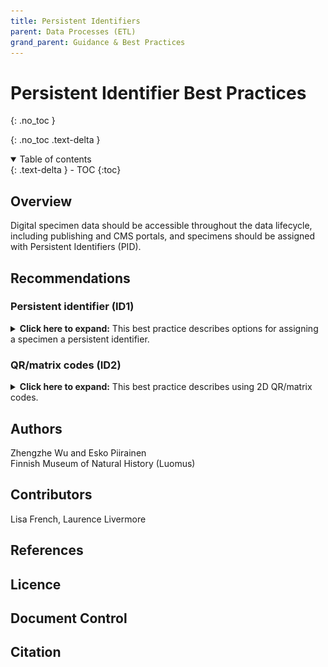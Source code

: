 ```yaml
---
title: Persistent Identifiers
parent: Data Processes (ETL)
grand_parent: Guidance & Best Practices
---
```


# Persistent Identifier Best Practices
{: .no_toc }

  {: .no_toc .text-delta }
<details open markdown="block">
  <summary>
    Table of contents
  </summary>
  {: .text-delta }
- TOC
{:toc}
</details>

## Overview

Digital specimen data should be accessible throughout the data lifecycle, including publishing and CMS portals, and specimens should be assigned with Persistent Identifiers (PID).

## Recommendations

### Persistent identifier (ID1) ###
<details>
	<summary> <strong>Click here to expand:</strong> This best practice describes options for assigning a specimen a persistent identifier.</summary>
	<p><strong>Level:</strong> Basic </p>
	<p><strong>Use Case:</strong> As a digitisation manager I want to have the specimens with persistent identifiers so
	that I can make the digitised specimens retrievable through the whole data lifecycle. </p>
	<p><strong>Recommendation:</strong></p>
	<p>CETAF Stable Identifiers and OpenDS identifier minting</p>
	<p><strong>Discussion</strong></p>
	<p>The digitised specimen data has to be accessible through the whole data lifecycle,
	not only in the ETL processes in the digitisation but also in the publishing and CMS
	portals. All specimens have to be assigned with Persistent Identifiers (PID). Different
	technologies are available for PID, such as LSIDs, DOIs, GBIF ‘Triple IDs’ and HTTP
	URIs. The CETAF identifier system is based on HTTP-URIs and Linked Data principles.
	The system has been successfully implemented in 14 member institutions, which are
	listed in the following implementation examples.</p>

	<p>When using the CETAF identifier system, the institution can use their domain name in
	the identifiers, such as <a href="http://id.luomus.fi/C.460096">this</a> from Luomus. In such cases, the
	domain names are critical and have to be maintained for long-term by the
	institution. There is the possibility to use centralised systems such as the services of
	PURL.org or DOI.org to avoid domain name changes in the URIs.</p>

	<p><strong>Implementation Example:</strong></p>
	<p><strong>Botanischer Garten und Botanisches Museum Berlin</strong><br>
	Example: <a href="https://herbarium.bgbm.org/object/B100277113">https://herbarium.bgbm.org/object/B100277113</a> <br>
	Catalogue: <a href="https://ww2.bgbm.org/Herbarium/">https://ww2.bgbm.org/Herbarium/</a><br>
	Redirect to machine-readable representation: yes</p>
	<p><strong>Finnish Museum of Natural History, Helsinki</strong><br>
	Example: <a href="https://id.luomus.fi/GL.749">https://id.luomus.fi/GL.749</a><br>
	Catalogue: no<br>
	Redirect to machine-readable representation: no</p>
	<p><strong>Institute of Botany, Slovak Academy of Sciences, Bratislava</strong><br>
	Example: <a href="https://ibot.sav.sk/herbarium/object/SAV0001234">https://ibot.sav.sk/herbarium/object/SAV0001234</a><br>
	Catalogue: <a href="https://ibot.sav.sk/herbarium">https://ibot.sav.sk/herbarium</a><br>
	Redirect to machine-readable representation: no (no redirection by passing rdf
	header, but rdf is accessible <a href="https://ibot.sav.sk/herbarium/data/SAV0001234.rdf">here</a>)</p>
	<p><strong>Museum für Naturkunde, Berlin</strong><br>
	Example: <a href="https://coll.mfn-berlin.de/u/ZMB_Orth_BA000061S01">https://coll.mfn-berlin.de/u/ZMB_Orth_BA000061S01</a><br>
	Catalogue: no<br>
	Redirect to machine-readable representation: yes</p>
	<p><strong>Muséum national d'histoire naturelle, Paris</strong><br>
	Example: <a href="https://coldb.mnhn.fr/catalognumber/mnhn/ec/ec32">https://coldb.mnhn.fr/catalognumber/mnhn/ec/ec32</a><br>
	Catalogue: <a href="https://science.mnhn.fr/all/search">https://science.mnhn.fr/all/search</a><br>
	Redirect to machine-readable representation: yes</p>
	<p><strong>Naturalis Biodiversity Center, Leiden</strong><br>
	Example: <a href="https://data.biodiversitydata.nl/naturalis/specimen/RMNH.AVES.110103">https://data.biodiversitydata.nl/naturalis/specimen/RMNH.AVES.110103</a><br>
	Catalogue: <a href="https://bioportal.naturalis.nl/">https://bioportal.naturalis.nl/</a><br>
	Redirect to machine-readable representation: yes</p>
	<p><strong>Natural History Museum, London</strong><br>
	Example: <a href="https://data.nhm.ac.uk/object/a9bdc16d-c9ba-4e32-9311-d5250af2b5ac">https://data.nhm.ac.uk/object/a9bdc16d-c9ba-4e32-9311-d5250af2b5ac</a><br>
	Catalogue: <a href="https://data.nhm.ac.uk/">https://data.nhm.ac.uk/</a><br>
	Redirect to machine-readable representation: yes</p>
	<p><strong>Natural History Museum - University of Oslo</strong><br>
	Example: <a href="https://purl.org/nhmuio/id/41d9cbb4-4590-4265-8079-ca44d46d27c3">https://purl.org/nhmuio/id/41d9cbb4-4590-4265-8079-ca44d46d27c3</a><br>
	Catalogue: <a href="https://nhmo-birds.collectionexplorer.org/">https://nhmo-birds.collectionexplorer.org/</a><br>
	Redirect to machine-readable representation: yes</p>
	<p><strong>Royal Botanic Garden Edinburgh</strong><br>
	Example: <a href="data.rbge.org.uk/herb/E00421509">data.rbge.org.uk/herb/E00421509</a><br>
	Catalogue: <a href="https://elmer.rbge.org.uk/bgbase/vherb/bgbasevherb.php">https://elmer.rbge.org.uk/bgbase/vherb/bgbasevherb.php</a><br>
	Redirect to machine-readable representation: yes</p>
	<p><strong>Staatliches Museum für Naturkunde Stuttgart</strong><br>
	Example: <a href="https://col.smns-bw.org/object/S10000227722006">https://col.smns-bw.org/object/S10000227722006</a><br>
	Catalogue: <a href="https://www.smns-bw.org/db/datenbank.php">https://www.smns-bw.org/db/datenbank.php</a><br>
	Redirect to machine-readable representation: no</p>
	<p><strong>Staatliche Naturwissenschaftliche Sammlungen Bayerns</strong><br>
	Example: <a href="https://id.snsb.info/snsb/collection/97112/153455/93009">https://id.snsb.info/snsb/collection/97112/153455/93009</a><br>
	Catalogue: <a href="https://www.snsb.info/dwb_biocase.html">https://www.snsb.info/dwb_biocase.html</a><br>
	Redirect to machine-readable representation: yes</p>
	<p><strong>Zoologisches Forschungsmuseum Alexander Koenig, Bonn</strong><br>
	Example: <a href="https://id.zfmk.de/collection_ZFMK/2003261">https://id.zfmk.de/collection_ZFMK/2003261</a><br>
	Catalogue: <a href="https://www.collections.zfmk.de/">https://www.collections.zfmk.de/</a><br>
	Redirect to machine-readable representation: yes
	(<a href="https://herbal.rbge.info/?uri=https://id.zfmk.de/collection_ZFMK/2003261">https://herbal.rbge.info/?uri=https://id.zfmk.de/collection_ZFMK/2003261</a>)</p>
	<p><strong>Botanic Garden Meise</strong><br>
	Example: <a href="https://www.botanicalcollections.be/specimen/BR0000008422330">https://www.botanicalcollections.be/specimen/BR0000008422330</a><br>
	Catalogue: <a href="https://www.botanicalcollections.be/#/en/home">https://www.botanicalcollections.be/#/en/home</a><br>
	Redirect to machine-readable representation: yes</p>
	<p><strong>Royal Museum for Central Africa</strong><br>
	Example: <a href="https://darwinweb.africamuseum.be/object/RMCA_Vert_2011.003.P.1885-1898">https://darwinweb.africamuseum.be/object/RMCA_Vert_2011.003.P.1885-1898</a><br>
	Catalogue: <a href="https://darwinweb.africamuseum.be/search_specimens">https://darwinweb.africamuseum.be/search_specimens</a><br>
	Redirect to machine-readable representation: no</p>
</details>

### QR/matrix codes (ID2) ###
<details>
	<summary> <strong>Click here to expand:</strong> This best practice describes using 2D QR/matrix codes.</summary>
	<p><strong>Level:</strong> Basic </p>
	<p><strong>Use Case:</strong> As a collection manager I want to find the specimen data so that I can curate specimens effectively</p>
	<p><strong>Recommendation: </strong></p>
	<p>Use a standard two-dimensional QR/matrix code embedding the persistent identifiers to barcode the specimen</p>
	<p><strong>Discussion</strong></p>
	<p>The Persistent Identifiers (PID) can be embedded into Two-Dimensional (2D)
	QR/matrix code. 2D code can embed more information and is easier to read
	when compared to the conventional one-dimensional codes. The generated
	code can be physically attached to the specimen or virtually added to the
	digitised specimen images. By scanning the code manually, the information of
	the specimen can be retrieved via the embedded PID. Computer applications
	can be used to detect and decode the code to automate the workflow in the
	digitisation process.</p>
	<p><strong>Implementation Example:</strong></p>
	<p>Finnish Museum of Natural History (Luomus)</p>
	<p>Qualified URI based PID of the specimen is present as text and QR code on the
	imaged specimen. For example, ID <a href="http://id.luomus.fi/C.460096">http://id.luomus.fi/C.460096</a> is shown  below.</p>
	<img src="/images/DataPipeline/ID2.png" alt="Image shows a specimen next to a QR code and text PID"/><br>
</details>

## Authors
Zhengzhe Wu and Esko Piirainen\
Finnish Museum of Natural History (Luomus)

## Contributors
Lisa French, Laurence Livermore

## References

## Licence

## Document Control

## Citation
